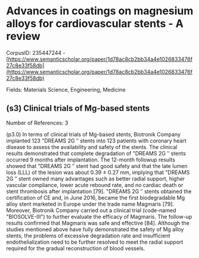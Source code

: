 # Advances in coatings on magnesium alloys for cardiovascular stents - A review

CorpusID: 235447244 - [https://www.semanticscholar.org/paper/1d78ac8cb2bb34a4e1026833476f27c8e33f58db](https://www.semanticscholar.org/paper/1d78ac8cb2bb34a4e1026833476f27c8e33f58db)

Fields: Materials Science, Engineering, Medicine

## (s3) Clinical trials of Mg-based stents
Number of References: 3

(p3.0) In terms of clinical trials of Mg-based stents, Biotronik Company implanted 123 "DREAMS 2G ′′ stents into 123 patients with coronary heart disease to assess the availability and safety of the stents. The clinical results demonstrated that complete degradation of "DREAMS 2G ′′ stents occurred 9 months after implantation. The 12-month followup results showed that "DREAMS 2G ′′ stent had good safety and that the late lumen loss (LLL) of the lesion was about 0.39 ± 0.27 mm, implying that "DREAMS 2G ′′ stent owned many advantages such as better radial support, higher vascular compliance, lower acute rebound rate, and no cardiac death or stent thrombosis after implantation [79]. "DREAMS 2G ′′ stents obtained the certification of CE and, in June 2016, became the first biodegradable Mg alloy stent marketed in Europe under the trade name Magmaris [79]. Moreover, Biotronik Company carried out a clinical trial (code-named "BIOSOLVE-III") to further evaluate the efficacy of Magmaris. The follow-up results confirmed that Magmaris was safe and effective [84]. Although the studies mentioned above have fully demonstrated the safety of Mg alloy stents, the problems of excessive degradation rate and insufficient endothelialization need to be further resolved to meet the radial support required for the gradual reconstruction of blood vessels. 
